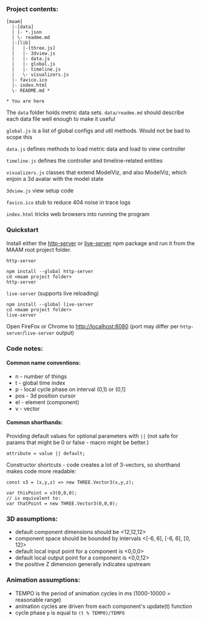 ### Project contents:
```
[maam]
  |-[data]
  | |- *.json
  | \- readme.md
  |-[lib]
  |   |-[three.js]
  |   |- 3dview.js
  |   |- data.js
  |   |- global.js
  |   |- timeline.js
  |   \- visualizers.js
  |- favico.ico
  |- index.html
  \- README.md *

* You are here
```
The `data` folder holds metric data sets. `data/readme.md` should describe each data file well enough to make it useful

`global.js` is a list of global configs and util methods. Would not be bad to scope this

`data.js` defines methods to load metric data and load to view controller

`timeline.js` defines the controller and timeline-related entities

`visualizers.js` classes that extend ModelViz, and also ModelViz, which enjoin a 3d avatar with the model state

`3dview.js` view setup code

`favico.ico` stub to reduce 404 noise in trace logs

`index.html` tricks web browsers into running the program

### Quickstart

Install either the [http-server](https://www.npmjs.com/package/http-server) or [live-server](https://www.npmjs.com/package/live-server) npm package and run it from the MAAM root project folder.

`http-server`
```
npm install --global http-server
cd <maam project folder>
http-server
```

`live-server` (supports live reloading)
```
npm install --global live-server
cd <maam project folder>
live-server
```

Open FireFox or Chrome to [http://localhost:8080](http://localhost:8080) (port may differ per `http-server`/`live-server` output)

### Code notes:
#### Common name conventions:
- n - number of things
- t - global time index
- p - local cycle phase on interval (0,1) or (0,1]
- pos - 3d position cursor
- el - element (component)
- v - vector
#### Common shorthands:
Providing default values for optional parameters with `||` (not safe for params that might be 0 or false - macro might be better.)
```
attribute = value || default;
```
Constructor shortcuts - code creates a lot of 3-vectors, so shorthand makes code more readable:
```
const v3 = (x,y,z) => new THREE.Vector3(x,y,z);

var thisPoint = v3(0,0,0);
// is equivalent to:
var thatPoint = new THREE.Vector3(0,0,0);
```
### 3D assumptions:
- default component dimensions should be <12,12,12>
- component space should be bounded by intervals <[-6, 6], [-6, 6], [0, 12]>
- default local input point for a component is <0,0,0>
- default local output point for a component is <0,0,12>
- the positive Z dimension generally indicates upstream
### Animation assumptions:
- TEMPO is the period of animation cycles in ms (1000-10000 = reasonable range)
- animation cycles are driven from each component's update(t) function
- cycle phase `p` is equal to `(t % TEMPO)/TEMPO`
